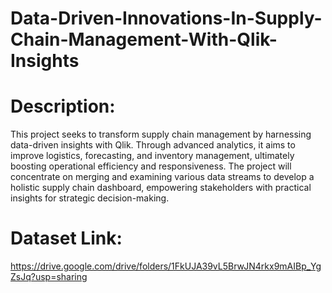 # Data-Driven-Innovations-In-Supply-Chain-Management-With-Qlik-Insights
# Description:
This project seeks to transform supply chain management by harnessing data-driven insights with Qlik. Through advanced analytics, it aims to improve logistics, forecasting, and inventory management, ultimately boosting operational efficiency and responsiveness. The project will concentrate on merging and examining various data streams to develop a holistic supply chain dashboard, empowering stakeholders with practical insights for strategic decision-making.

# Dataset Link:
https://drive.google.com/drive/folders/1FkUJA39vL5BrwJN4rkx9mAIBp_YgZsJq?usp=sharing
